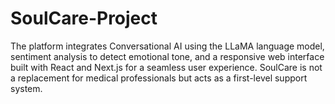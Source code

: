 # SoulCare-Project
The platform integrates Conversational AI using the LLaMA language model, sentiment  analysis to detect emotional tone, and a responsive web interface built with React and  Next.js for a seamless user experience.  SoulCare is not a replacement for medical professionals but acts as a first-level support  system. 
